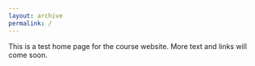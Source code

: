 ```yaml
---
layout: archive
permalink: /
---
```


This is a test home page for the course website. More text and links will come soon.
